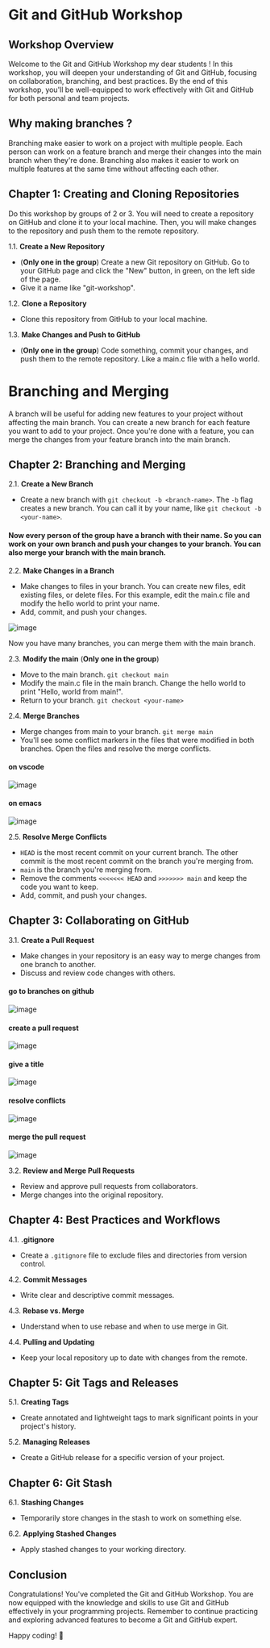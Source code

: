 # Git and GitHub Workshop

## Workshop Overview
Welcome to the Git and GitHub Workshop my dear students ! In this workshop, you will deepen your understanding of Git and GitHub, focusing on collaboration, branching, and best practices. By the end of this workshop, you'll be well-equipped to work effectively with Git and GitHub for both personal and team projects.

## Why making branches ?

Branching make easier to work on a project with multiple people. Each person can work on a feature branch and merge their changes into the main branch when they're done. Branching also makes it easier to work on multiple features at the same time without affecting each other.

## Chapter 1: Creating and Cloning Repositories

Do this workshop by groups of 2 or 3. You will need to create a repository on GitHub and clone it to your local machine. Then, you will make changes to the repository and push them to the remote repository.

1.1. **Create a New Repository**
   - (**Only one in the group**) Create a new Git repository on GitHub. Go to your GitHub page and click the "New" button, in green, on the left side of the page.
   - Give it a name like "git-workshop".

1.2. **Clone a Repository**
   - Clone this repository from GitHub to your local machine.

1.3. **Make Changes and Push to GitHub**
   - (**Only one in the group**) Code something, commit your changes, and push them to the remote repository. Like a main.c file with a hello world.

# Branching and Merging

A branch will be useful for adding new features to your project without affecting the main branch. You can create a new branch for each feature you want to add to your project. Once you're done with a feature, you can merge the changes from your feature branch into the main branch.

## Chapter 2: Branching and Merging
2.1. **Create a New Branch**
   - Create a new branch with `git checkout -b <branch-name>`. The `-b` flag creates a new branch. You can call it by your name, like `git checkout -b <your-name>`.

#### Now every person of the group have a branch with their name. So you can work on your own branch and push your changes to your branch. You can also merge your branch with the main branch.


2.2. **Make Changes in a Branch**
   - Make changes to files in your branch. You can create new files, edit existing files, or delete files. For this example, edit the main.c file and modify the hello world to print your name.
   - Add, commit, and push your changes.

![image](https://raw.githubusercontent.com/NielsOuvrard/workshops/master/assets/Screenshot%202023-10-31%20at%2010.23.16.png)

Now you have many branches, you can merge them with the main branch.

2.3. **Modify the main** (**Only one in the group**)
   - Move to the main branch. `git checkout main`
   - Modify the main.c file in the main branch. Change the hello world to print "Hello, world from main!".
   - Return to your branch. `git checkout <your-name>`

2.4. **Merge Branches**
   - Merge changes from main to your branch. `git merge main`
   - You'll see some conflict markers in the files that were modified in both branches. Open the files and resolve the merge conflicts.

#### on vscode

![image](https://raw.githubusercontent.com/NielsOuvrard/workshops/master/assets/merge_vs.png)

#### on emacs

![image](https://raw.githubusercontent.com/NielsOuvrard/workshops/master/assets/merge_emacs.png)

2.5. **Resolve Merge Conflicts**
   - `HEAD` is the most recent commit on your current branch. The other commit is the most recent commit on the branch you're merging from.
   - `main` is the branch you're merging from.
   - Remove the comments `<<<<<<< HEAD` and `>>>>>>> main` and keep the code you want to keep.
   - Add, commit, and push your changes.

## Chapter 3: Collaborating on GitHub
3.1. **Create a Pull Request**
   - Make changes in your repository is an easy way to merge changes from one branch to another.
   - Discuss and review code changes with others.

#### go to branches on github

![image](https://raw.githubusercontent.com/NielsOuvrard/workshops/master/assets/Screenshot%202023-10-31%20at%2010.23.16.png)

#### create a pull request

![image](https://raw.githubusercontent.com/NielsOuvrard/workshops/master/assets/new_pr.png)


#### give a title

![image](https://raw.githubusercontent.com/NielsOuvrard/workshops/master/assets/pr_name.png)

#### resolve conflicts

![image](https://raw.githubusercontent.com/NielsOuvrard/workshops/master/assets/resolve_conflict.png)

#### merge the pull request

![image](https://raw.githubusercontent.com/NielsOuvrard/workshops/master/assets/merge_github.png)

3.2. **Review and Merge Pull Requests**
   - Review and approve pull requests from collaborators.
   - Merge changes into the original repository.

## Chapter 4: Best Practices and Workflows
4.1. **.gitignore**
   - Create a `.gitignore` file to exclude files and directories from version control.

4.2. **Commit Messages**
   - Write clear and descriptive commit messages.

4.3. **Rebase vs. Merge**
   - Understand when to use rebase and when to use merge in Git.

4.4. **Pulling and Updating**
   - Keep your local repository up to date with changes from the remote.

## Chapter 5: Git Tags and Releases
5.1. **Creating Tags**
   - Create annotated and lightweight tags to mark significant points in your project's history.

5.2. **Managing Releases**
   - Create a GitHub release for a specific version of your project.

## Chapter 6: Git Stash
6.1. **Stashing Changes**
   - Temporarily store changes in the stash to work on something else.

6.2. **Applying Stashed Changes**
   - Apply stashed changes to your working directory.

## Conclusion
Congratulations! You've completed the Git and GitHub Workshop. You are now equipped with the knowledge and skills to use Git and GitHub effectively in your programming projects. Remember to continue practicing and exploring advanced features to become a Git and GitHub expert.

Happy coding! 🚀
